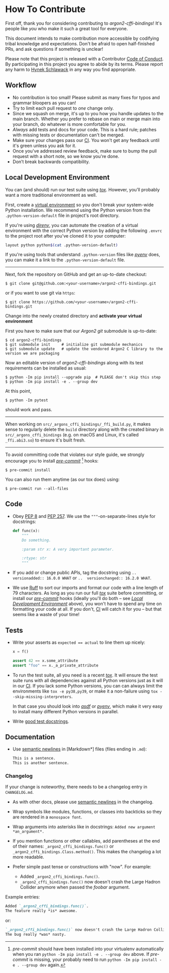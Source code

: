 # How To Contribute

First off, thank you for considering contributing to *argon2-cffi-bindings*!
It's people like *you* who make it such a great tool for everyone.

This document intends to make contribution more accessible by codifying tribal knowledge and expectations.
Don't be afraid to open half-finished PRs, and ask questions if something is unclear!

Please note that this project is released with a Contributor [Code of Conduct](https://github.com/hynek/argon2-cffi-bindings/blob/main/.github/CODE_OF_CONDUCT.md).
By participating in this project you agree to abide by its terms.
Please report any harm to [Hynek Schlawack] in any way you find appropriate.


## Workflow

- No contribution is too small!
  Please submit as many fixes for typos and grammar bloopers as you can!
- Try to limit each pull request to *one* change only.
- Since we squash on merge, it's up to you how you handle updates to the main branch.
  Whether you prefer to rebase on main or merge main into your branch, do whatever is more comfortable for you.
- *Always* add tests and docs for your code.
  This is a hard rule; patches with missing tests or documentation can't be merged.
- Make sure your changes pass our [CI].
  You won't get any feedback until it's green unless you ask for it.
- Once you've addressed review feedback, make sure to bump the pull request with a short note, so we know you're done.
- Don’t break backwards compatibility.


## Local Development Environment

You can (and should) run our test suite using [*tox*].
However, you’ll probably want a more traditional environment as well.

First, create a [virtual environment](https://virtualenv.pypa.io/) so you don't break your system-wide Python installation.
We recommend using the Python version from the `.python-version-default` file in project's root directory.

If you're using [*direnv*](https://direnv.net), you can automate the creation of a virtual environment with the correct Python version by adding the following `.envrc` to the project root after you've cloned it to your computer:

```bash
layout python python$(cat .python-version-default)
```

If you're using tools that understand `.python-version` files like [*pyenv*](https://github.com/pyenv/pyenv) does, you can make it a link to the `.python-version-default` file.

---

Next, fork the repository on GitHub and get an up-to-date checkout:

```console
$ git clone git@github.com:<your-username>/argon2-cffi-bindings.git
```

or if you want to use git via `https`:

```console
$ git clone https://github.com/<your-username>/argon2-cffi-bindings.git
```

Change into the newly created directory and **activate your virtual environment**

First you have to make sure that our *Argon2* *git* submodule is up-to-date:

```console
$ cd argon2-cffi-bindings
$ git submodule init     # initialize git submodule mechanics
$ git submodule update   # update the vendored Argon2 C library to the version we are packaging
```

Now an editable version of *argon2-cffi-bindings* along with its test requirements can be installed as usual:

```console
$ python -Im pip install --upgrade pip  # PLEASE don't skip this step
$ python -Im pip install -e . --group dev
```

At this point,

```console
$ python -Im pytest
```

should work and pass.

---

When working on `src/_argons_cffi_bindings/_ffi_build.py`, it makes sense to regularly delete the `build` directory along with the created binary in `src/_argons_cffi_bindings` (e.g. on macOS and Linux, it's called `_ffi.abi3.so`) to ensure it's built fresh.

---

To avoid committing code that violates our style guide, we strongly encourage you to install [*pre-commit*] [^dev] hooks:

```console
$ pre-commit install
```

You can also run them anytime (as our tox does) using:

```console
$ pre-commit run --all-files
```

[^dev]: *pre-commit* should have been installed into your virtualenv automatically when you ran `python -Im pip install -e . --group dev` above.
        If *pre-commit* is missing, your probably need to run `python -Im pip install -e . --group dev` again.


## Code

- Obey [PEP 8](https://www.python.org/dev/peps/pep-0008/) and [PEP 257](https://www.python.org/dev/peps/pep-0257/).
  We use the `"""`-on-separate-lines style for docstrings:

  ```python
  def func(x):
      """
      Do something.

      :param str x: A very important parameter.

      :rtype: str
      """
  ```
- If you add or change public APIs, tag the docstring using `..  versionadded:: 16.0.0 WHAT` or `..  versionchanged:: 16.2.0 WHAT`.

- We use [Ruff](https://ruff.rs/) to sort our imports and format our code with a line length of 79 characters.
  As long as you run our full [*tox*] suite before committing, or install our [*pre-commit*] hooks (ideally you'll do both – see [*Local Development Environment*](#local-development-environment) above), you won't have to spend any time on formatting your code at all.
  If you don't, [CI] will catch it for you – but that seems like a waste of your time!


## Tests

- Write your asserts as `expected == actual` to line them up nicely:

  ```python
  x = f()

  assert 42 == x.some_attribute
  assert "foo" == x._a_private_attribute
  ```

- To run the test suite, all you need is a recent [*tox*].
  It will ensure the test suite runs with all dependencies against all Python versions just as it will in our [CI].
  If you lack some Python versions, you can can always limit the environments like `tox -e py38,py39`, or make it a non-failure using `tox --skip-missing-interpreters`.

  In that case you should look into [*asdf*](https://asdf-vm.com) or [*pyenv*](https://github.com/pyenv/pyenv), which make it very easy to install many different Python versions in parallel.
- Write [good test docstrings](https://jml.io/pages/test-docstrings.html).


## Documentation

- Use [semantic newlines] in [Markdown*] files (files ending in `.md`):

  ```markdown
  This is a sentence.
  This is another sentence.
  ```


### Changelog

If your change is noteworthy, there needs to be a changelog entry in `CHANGELOG.md`.

- As with other docs, please use [semantic newlines] in the changelog.
- Wrap symbols like modules, functions, or classes into backticks so they are rendered in a `monospace font`.
- Wrap arguments into asterisks like in docstrings:
  `Added new argument *an_argument*.`
- If you mention functions or other callables, add parentheses at the end of their names:
  `_argon2_cffi_bindings.func()` or `_argon2_cffi_bindings.Class.method()`.
  This makes the changelog a lot more readable.
- Prefer simple past tense or constructions with "now".
  For example:

  + Added `_argon2_cffi_bindings.func()`.
  + `_argon2_cffi_bindings.func()` now doesn't crash the Large Hadron Collider anymore when passed the *foobar* argument.

Example entries:

```markdown
Added `_argon2_cffi_bindings.func()`.
The feature really *is* awesome.
```

or:

```markdown
`_argon2_cffi_bindings.func()` now doesn't crash the Large Hadron Collider anymore when passed the *foobar* argument.
The bug really *was* nasty.
```


[CI]: https://github.com/hynek/argon2-cffi-bindings/actions
[Hynek Schlawack]: https://hynek.me/about/
[*pre-commit*]: https://pre-commit.com/
[*tox*]: https://https://tox.wiki/
[semantic newlines]: https://rhodesmill.org/brandon/2012/one-sentence-per-line/
